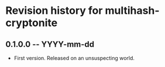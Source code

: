 # Revision history for multihash-cryptonite

## 0.1.0.0 -- YYYY-mm-dd

* First version. Released on an unsuspecting world.
